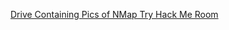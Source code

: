 [Drive Containing Pics of NMap Try Hack Me Room](https://drive.google.com/drive/folders/1YJI9elL-ysVJ1hwjpiaQbcm1xmL1X3W2?usp=share_link)
